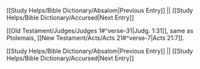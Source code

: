 [[Study Helps/Bible Dictionary/Absalom|Previous Entry]]  ||  [[Study Helps/Bible Dictionary/Accursed|Next Entry]]

 [[Old Testament/Judges/Judges 1#^verse-31|Judg. 1:31]], same as Ptolemais, [[New Testament/Acts/Acts 21#^verse-7|Acts 21:7]].

[[Study Helps/Bible Dictionary/Absalom|Previous Entry]]  ||  [[Study Helps/Bible Dictionary/Accursed|Next Entry]]